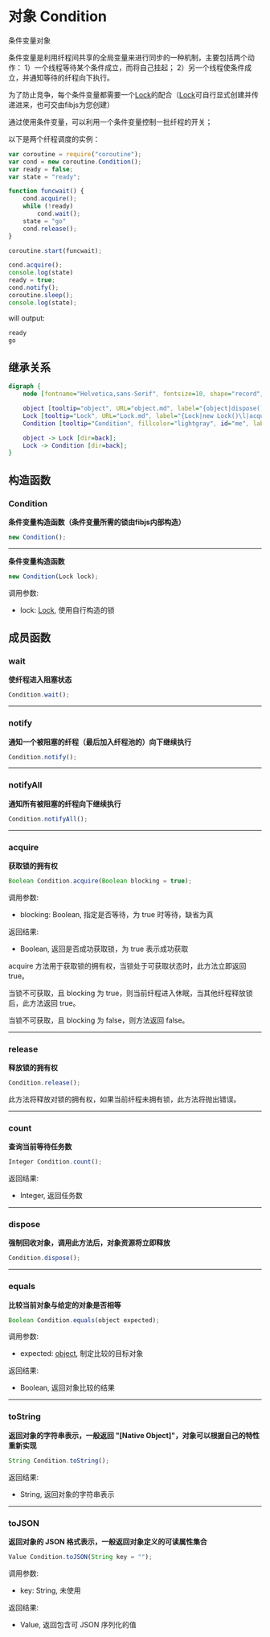 # 对象 Condition
条件变量对象

条件变量是利用纤程间共享的全局变量来进行同步的一种机制，主要包括两个动作：
1）一个线程等待某个条件成立，而将自己挂起；
2）另一个线程使条件成立，并通知等待的纤程向下执行。

为了防止竞争，每个条件变量都需要一个[Lock](Lock.md)的配合（[Lock](Lock.md)可自行显式创建并传递进来，也可交由fibjs为您创建）

通过使用条件变量，可以利用一个条件变量控制一批纤程的开关；

以下是两个纤程调度的实例：

```JavaScript
var coroutine = require("coroutine");
var cond = new coroutine.Condition();
var ready = false;
var state = "ready";

function funcwait() {
    cond.acquire();
    while (!ready)
        cond.wait();
    state = "go"
    cond.release();
}

coroutine.start(funcwait);

cond.acquire();
console.log(state)
ready = true;
cond.notify();
coroutine.sleep();
console.log(state);
```

will output:
```sh
ready
go
```

## 继承关系
```dot
digraph {
    node [fontname="Helvetica,sans-Serif", fontsize=10, shape="record", style="filled", fillcolor="white"];

    object [tooltip="object", URL="object.md", label="{object|dispose()\lequals()\ltoString()\ltoJSON()\l}"];
    Lock [tooltip="Lock", URL="Lock.md", label="{Lock|new Lock()\l|acquire()\lrelease()\lcount()\l}"];
    Condition [tooltip="Condition", fillcolor="lightgray", id="me", label="{Condition|new Condition()\l|wait()\lnotify()\lnotifyAll()\l}"];

    object -> Lock [dir=back];
    Lock -> Condition [dir=back];
}
```

## 构造函数
        
### Condition
**条件变量构造函数（条件变量所需的锁由fibjs内部构造）**

```JavaScript
new Condition();
```

--------------------------
**条件变量构造函数**

```JavaScript
new Condition(Lock lock);
```

调用参数:
* lock: [Lock](Lock.md), 使用自行构造的锁

## 成员函数
        
### wait
**使纤程进入阻塞状态**

```JavaScript
Condition.wait();
```

--------------------------
### notify
**通知一个被阻塞的纤程（最后加入纤程池的）向下继续执行**

```JavaScript
Condition.notify();
```

--------------------------
### notifyAll
**通知所有被阻塞的纤程向下继续执行**

```JavaScript
Condition.notifyAll();
```

--------------------------
### acquire
**获取锁的拥有权**

```JavaScript
Boolean Condition.acquire(Boolean blocking = true);
```

调用参数:
* blocking: Boolean, 指定是否等待，为 true 时等待，缺省为真

返回结果:
* Boolean, 返回是否成功获取锁，为 true 表示成功获取

acquire 方法用于获取锁的拥有权，当锁处于可获取状态时，此方法立即返回 true。

当锁不可获取，且 blocking 为 true，则当前纤程进入休眠，当其他纤程释放锁后，此方法返回 true。

当锁不可获取，且 blocking 为 false，则方法返回 false。

--------------------------
### release
**释放锁的拥有权**

```JavaScript
Condition.release();
```

此方法将释放对锁的拥有权，如果当前纤程未拥有锁，此方法将抛出错误。

--------------------------
### count
**查询当前等待任务数**

```JavaScript
Integer Condition.count();
```

返回结果:
* Integer, 返回任务数

--------------------------
### dispose
**强制回收对象，调用此方法后，对象资源将立即释放**

```JavaScript
Condition.dispose();
```

--------------------------
### equals
**比较当前对象与给定的对象是否相等**

```JavaScript
Boolean Condition.equals(object expected);
```

调用参数:
* expected: [object](object.md), 制定比较的目标对象

返回结果:
* Boolean, 返回对象比较的结果

--------------------------
### toString
**返回对象的字符串表示，一般返回 "[Native Object]"，对象可以根据自己的特性重新实现**

```JavaScript
String Condition.toString();
```

返回结果:
* String, 返回对象的字符串表示

--------------------------
### toJSON
**返回对象的 JSON 格式表示，一般返回对象定义的可读属性集合**

```JavaScript
Value Condition.toJSON(String key = "");
```

调用参数:
* key: String, 未使用

返回结果:
* Value, 返回包含可 JSON 序列化的值

